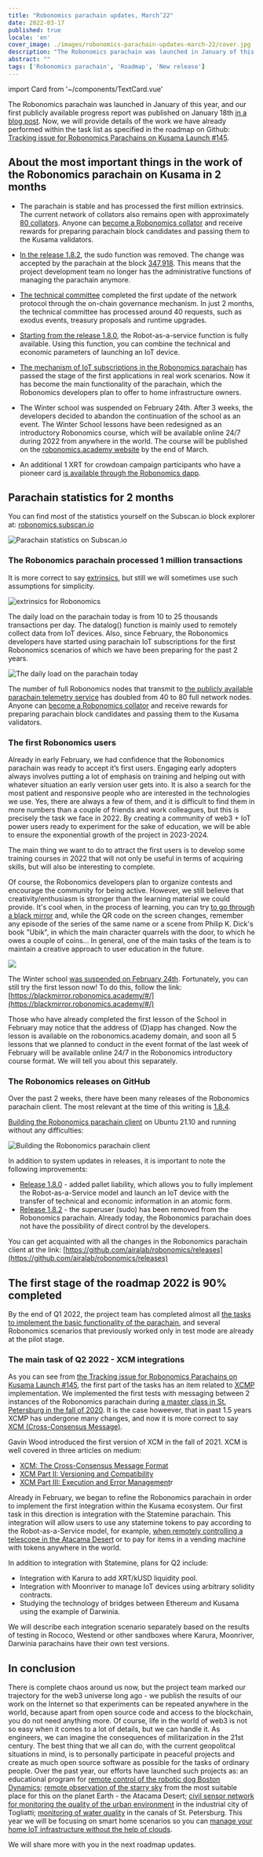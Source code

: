 ```yaml
---
title: "Robonomics parachain updates, March’22"
date: 2022-03-17
published: true
locale: 'en'
cover_image: ./images/robonomics-parachain-updates-march-22/cover.jpg
description: "The Robonomics parachain was launched in January of this year, and our first publicly available progress report was published on January 18th in a blog post. Now, we will provide details of the work we have already performed within the task list"
abstract: ""
tags: ['Robonomics parachain', 'Roadmap', 'New release']
---
```

import Card from '~/components/TextCard.vue'

The Robonomics parachain was launched in January of this year, and our first publicly available progress report was published on January 18th [in a blog post](https://robonomics.network/blog/parachain-on-kusama-first-week-report/). Now, we will provide details of the work we have already performed within the task list as specified in the roadmap on Github: [Tracking issue for Robonomics Parachains on Kusama Launch #145](https://github.com/airalab/robonomics/issues/145).

## About the most important things in the work of the Robonomics parachain on Kusama in 2 months

- The parachain is stable and has processed the first million extrinsics. The current network of collators also remains open with approximately [80 collators](https://telemetry.parachain.robonomics.network/#list/Robonomics). Anyone can [become a Robonomics collator](https://wiki.robonomics.network/docs/en/how-to-launch-the-robonomics-collator/) and receive rewards for preparing parachain block candidates and passing them to the Kusama validators.

- [In the release 1.8.2](https://github.com/airalab/robonomics/releases/tag/v1.8.2), the sudo function was removed. The change was accepted by the parachain at the block [347,918](https://robonomics.subscan.io/block/347918). This means that the project development team no longer has the administrative functions of managing the parachain anymore.

- [The technical committee](https://polkadot.js.org/apps/#/techcomm) completed the first update of the network protocol through the on-chain governance mechanism. In just 2 months, the technical committee has processed around 40 requests, such as exodus events, treasury proposals and runtime upgrades.

- [Starting from the release 1.8.0](https://github.com/airalab/robonomics/releases/tag/v1.8.0), the Robot-as-a-service function is fully available. Using this function, you can combine the technical and economic parameters of launching an IoT device.

- [The mechanism of IoT subscriptions in the Robonomics parachain](https://wiki.robonomics.network/docs/en/get-subscription/) has passed the stage of the first applications in real work scenarios. Now it has become the main functionality of the parachain, which the Robonomics developers plan to offer to home infrastructure owners.

- The Winter school was suspended on February 24th. After 3 weeks, the developers decided to abandon the continuation of the school as an event. The Winter School lessons have been redesigned as an introductory Robonomics course, which will be available online 24/7 during 2022 from anywhere in the world. The course will be published on the [robonomics.academy website](https://robonomics.academy/) by the end of March.

- An additional 1 XRT for crowdoan campaign participants who have a pioneer card [is available through the Robonomics dapp](https://robonomics.app/#/bonus-for-pioneer).

## Parachain statistics for 2 months

You can find most of the statistics yourself on the Subscan.io block explorer at: [robonomics.subscan.io](https://robonomics.subscan.io)

![Parachain statistics on Subscan.io](./images/robonomics-parachain-updates-march-22/robonomics-parachain-subscan.jpg)

### The Robonomics parachain processed 1 million transactions

It is more correct to say [extrinsics](https://wiki.polkadot.network/docs/build-protocol-info#extrinsics), but still we will sometimes use such assumptions for simplicity.

![extrinsics for Robonomics](./images/robonomics-parachain-updates-march-22/montly-extrinsics.png)

The daily load on the parachain today is from 10 to 25 thousands transactions per day. The datalog() function is mainly used to remotely collect data from IoT devices. Also, since February, the Robonomics developers have started using parachain IoT subscriptions for the first Robonomics scenarios of which we have been preparing for the past 2 years.

![The daily load on the parachain today](./images/robonomics-parachain-updates-march-22/robonomics-parachain-transactions.jpg)

The number of full Robonomics nodes that transmit to [the publicly available parachain telemetry service](https://telemetry.parachain.robonomics.network/#list/Robonomics) has doubled from 40 to 80 full network nodes. Anyone can [become a Robonomics collator](https://wiki.robonomics.network/docs/en/how-to-launch-the-robonomics-collator/) and receive rewards for preparing parachain block candidates and passing them to the Kusama validators.

### The first Robonomics users

Already in early February, we had confidence that the Robonomics parachain was ready to accept it’s first users. Engaging early adopters always involves putting a lot of emphasis on training and helping out with whatever situation an early version user gets into. It is also a search for the most patient and responsive people who are interested in the technologies we use. Yes, there are always a few of them, and it is difficult to find them in more numbers than a couple of friends and work colleagues, but this is precisely the task we face in 2022. By creating a community of web3 + IoT power users ready to experiment for the sake of education, we will be able to ensure the exponential growth of the project in 2023-2024.

The main thing we want to do to attract the first users is to develop some training courses in 2022 that will not only be useful in terms of acquiring skills, but will also be interesting to complete.

Of course, the Robonomics developers plan to organize contests and encourage the community for being active. However, we still believe that creativity/enthusiasm is stronger than the learning material we could provide. It's cool when, in the process of learning, you can try [to go through a black mirror](https://blackmirror.robonomics.academy/#/) and, while the QR code on the screen changes, remember any episode of the series of the same name or a scene from Philip K. Dick's book "Ubik", in which the main character quarrels with the door, to which he owes a couple of coins... In general, one of the main tasks of the team is to maintain a creative approach to user education in the future.

![](./images/robonomics-parachain-updates-march-22/blackmirror-lesson.jpg)

The Winter school [was suspended on February 24th](https://twitter.com/EnsRationis/status/1496885398404059136). Fortunately, you can still try the first lesson now! To do this, follow the link: [https://blackmirror.robonomics.academy/#/](https://blackmirror.robonomics.academy/#/)

Those who have already completed the first lesson of the School in February may notice that the address of (D)app has changed. Now the lesson is available on the robonomics.academy domain, and soon all 5 lessons that we planned to conduct in the event format of the last week of February will be available online 24/7 in the Robonomics introductory course format. We will tell you about this separately.

### The Robonomics releases on GitHub

Over the past 2 weeks, there have been many releases of the Robonomics parachain client. The most relevant at the time of this writing is [1.8.4](https://github.com/airalab/robonomics/releases).

[Building the Robonomics parachain client](https://wiki.robonomics.network/docs/en/how-to-build-collator-node/) on Ubuntu 21.10 and running without any difficulties:

![Building the Robonomics parachain client](./images/robonomics-parachain-updates-march-22/building-client-for-robonomics-parachain.jpg)

In addition to system updates in releases, it is important to note the following improvements:

- [Release 1.8.0](https://github.com/airalab/robonomics/releases/tag/v1.8.0) - added pallet liability, which allows you to fully implement the Robot-as-a-Service model and launch an IoT device with the transfer of technical and economic information in an atomic form.
- [Release 1.8.2](https://github.com/airalab/robonomics/releases/tag/v1.8.2) - the superuser (sudo) has been removed from the Robonomics parachain. Already today, the Robonomics parachain does not have the possibility of direct control by the developers.

You can get acquainted with all the changes in the Robonomics parachain client at the link: [https://github.com/airalab/robonomics/releases](https://github.com/airalab/robonomics/releases)

## The first stage of the roadmap 2022 is 90% completed

By the end of Q1 2022, the project team has completed almost all [the tasks to implement the basic functionality of the parachain](https://github.com/airalab/robonomics/issues/145), and several Robonomics scenarios that previously worked only in test mode are already at the pilot stage.

### The main task of Q2 2022 - XCM integrations

As you can see from [the Tracking issue for Robonomics Parachains on Kusama Launch #145](https://github.com/airalab/robonomics/issues/145), the first part of the tasks has an item related to [XCMP](https://research.web3.foundation/en/latest/polkadot/XCMP/index.html) implementation. We implemented the first tests with messaging between 2 instances of the Robonomics parachain during [a master class in St. Petersburg in the fall of 2020](https://youtu.be/zCH7RuIHEMg). It is the case howeever, that in past 1.5 years XCMP has undergone many changes, and now it is more correct to say [XCM (Cross-Consensus Message)](https://wiki.polkadot.network/docs/learn-crosschain).

Gavin Wood introduced the first version of XCM in the fall of 2021. XCM is well covered in three articles on medium:

- [XCM: The Cross-Consensus Message Format](https://medium.com/polkadot-network/xcm-the-cross-consensus-message-format-3b77b1373392)
- [XCM Part II: Versioning and Compatibility](https://medium.com/polkadot-network/xcm-part-ii-versioning-and-compatibility-b313fc257b83)
- [XCM Part III: Execution and Error Management](https://medium.com/polkadot-network/xcm-part-iii-execution-and-error-management-ceb8155dd166)r

Already in February, we began to refine the Robonomics parachain in order to implement the first integration within the Kusama ecosystem. Our first task in this direction is integration with the Statemine parachain. This integration will allow users to use any statemine tokens to pay according to the Robot-as-a-Service model, for example, [when remotely controlling a telescope in the Atacama Desert](http://telescope.merklebot.com/) or to pay for items in a vending machine with tokens anywhere in the world.

In addition to integration with Statemine, plans for Q2 include:

- Integration with Karura to add XRT/kUSD liquidity pool.
- Integration with Moonriver to manage IoT devices using arbitrary solidity contracts.
- Studying the technology of bridges between Ethereum and Kusama using the example of Darwinia.

We will describe each integration scenario separately based on the results of testing in Rococo, Westend or other sandboxes where Karura, Moonriver, Darwinia parachains have their own test versions.

## In conclusion

There is complete chaos around us now, but the project team marked our trajectory for the web3 universe long ago - we publish the results of our work on the Internet so that experiments can be repeated anywhere in the world, because apart from open source code and access to the blockchain, you do not need anything more. Of course, life in the world of web3 is not so easy when it comes to a lot of details, but we can handle it. As engineers, we can imagine the consequences of militarization in the 21st century. The best thing that we all can do, with the current geopolitcal situations in mind, is to personally participate in peaceful projects and create as much open source software as possible for the tasks of ordinary people. Over the past year, our efforts have launched such projects as: an educational program for [remote control of the robotic dog Boston Dynamics](https://spot-sdk.education/); [remote observation of the starry sky](https://www.youtube.com/watch?v=Up8hESnXnaY) from the most suitable place for this on the planet Earth - the Atacama Desert; [civil sensor network for monitoring the quality of the urban environment](https://airalab.org/en/air-monitoring) in the industrial city of Togliatti; [monitoring of water quality](https://www.youtube.com/watch?v=4iCkdF2UJmo) in the canals of St. Petersburg. This year we will be focusing on smart home scenarios so you can [manage your home IoT infrastructure without the help of clouds](https://wiki.robonomics.network/docs/en/home-assistant-begin/).

We will share more with you in the next roadmap updates.